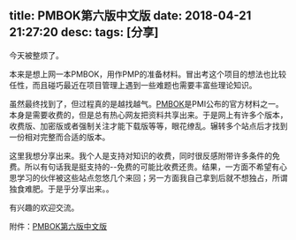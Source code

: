 title: PMBOK第六版中文版
date: 2018-04-21 21:27:20
desc: 
tags: [分享] 
---

今天被整烦了。

本来是想上网一本PMBOK，用作PMP的准备材料。冒出考这个项目的想法也比较任性，而且碰巧最近在项目管理上遇到一些难题也需要丰富些理论知识。

虽然最终找到了，但过程真的是越找越气。[PMBOK](https://www.pmi.org/pmbok-guide-standards/foundational/pmbok/sixth-edition)是PMI公布的官方材料之一。本身是需要收费的，但是总有热心网友把资料共享出来。于是网上有许多个版本，收费版、加密版或者强制关注才能下载版等等，眼花缭乱。辗转多个站点后才找到一份相对完整而合适的版本。

这里我想分享出来。我个人是支持对知识的收费，同时很反感附带许多条件的免费。所以有句话我是挺支持的--免费的可能比收费还贵。结果，一方面不希望有心思学习的伙伴被这些站点忽悠几个来回；另一方面我自己拿到后就不想独占，所谓独食难肥。于是乎分享出来。。

有兴趣的欢迎交流。

附件：[PMBOK第六版中文版](/files/PMBOK-SIXTH-EDITION.pdf)

<!-- more -->